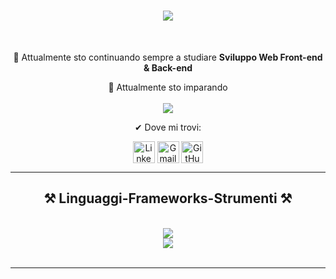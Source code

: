 <h1 align="center">
   <img src="https://readme-typing-svg.herokuapp.com/?font=Roboto&size=35&weight=700&pause=700&center=true&vCenter=true&width=500&height=70&color=006AFF&duration=5000&lines=Ei+Ciao!+👋;+sono+Antonino+Iorfida;+mi+occupo+di+Sviluppo+Web" />
</h1>
<br/>

<div align="center">
    
   🔭 Attualmente sto continuando sempre a studiare **Sviluppo Web Front-end & Back-end**
    
   🌱 Attualmente sto imparando 
   <br>
   <br>
   <img src="https://skillicons.dev/icons?i=react,nodejs" />

   ✔ Dove mi trovi:
   
</div>

<div align="center">
   <a href="www.linkedin.com/in/antonino-iorfida-4723a72ba" target="_blank">
   <img align="center" src="https://skillicons.dev/icons?i=linkedin" alt="Linkedin" height="35" /></a>
   <span></span>
   <a href="mailto:antonioiorfida99@gmail.com" target="blank">
   <img align="center" src="https://skillicons.dev/icons?i=gmail" alt="Gmail" height="35" /></a>
   <span></span>
   <a href="https://github.com/Mks30d" target="blank">
   <img align="center" src="https://skillicons.dev/icons?i=github" alt="GitHub" height="35" /></a>
   <!-- sqlite, safari, google-chrome are other good icon options -->
</div>

<hr/>

<h2 align="center">⚒️ Linguaggi-Frameworks-Strumenti ⚒️</h2>
<br/>

<div align="center">
  <img src="https://skillicons.dev/icons?i=php,laravel,mysql,npm,vite,git" />
  <br>
  <img src="https://skillicons.dev/icons?i=html,css,sass,javascript,vscode,vue,bootstrap,github" />

</div>
<br/>

<hr/>
